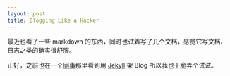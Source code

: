 ```yaml
---
layout: post
title: Blogging Like a Hacker
---
```


最近也看了一些 markdown 的东西，同时也试着写了几个文档，感觉它写文档、日志之类的确实很舒服。

正好，之前也在一个[同事][yesmeck]那里看到用 [Jekyll][jekyll] 架 Blog 所以我也干脆弄个试试。

[yesmeck]:http://blog.yesmeck.com/ "yesmeck"
[jekyll]:https://github.com/mojombo/jekyll
